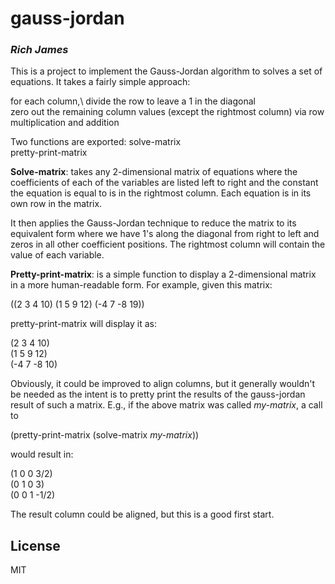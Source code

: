 # gauss-jordan
### _Rich James_

This is a project to implement the Gauss-Jordan algorithm to solves a set of equations.
It takes a fairly simple approach:

  for each column,\ 
    divide the row to leave a 1 in the diagonal\
    zero out the remaining column values (except the rightmost column) via row
	  multiplication and addition
	  
Two functions are exported: 
 solve-matrix\
 pretty-print-matrix
 
**Solve-matrix**: takes any 2-dimensional matrix of equations where the coefficients of each of the variables are listed left to right and the constant the equation is equal to is in the rightmost column.  Each equation is in its own row in the matrix.

It then applies the Gauss-Jordan technique to reduce the matrix to its equivalent form where we have 1's along the diagonal from right to left and zeros in all other coefficient positions.  The rightmost column will contain the value of each variable.

**Pretty-print-matrix**: is a simple function to display a 2-dimensional matrix in a more human-readable form. For example, given this matrix: 

 ((2 3 4 10) (1 5 9 12) (-4 7 -8 19))

pretty-print-matrix will display it as:

 (2 3 4 10)\
 (1 5 9 12)\
 (-4 7 -8 10)
 
Obviously, it could be improved to align columns, but it generally wouldn't be needed as the intent is to pretty print the results of the gauss-jordan result of such a matrix.  E.g., if the above matrix was called *my-matrix*, a call to

(pretty-print-matrix (solve-matrix *my-matrix*))

would result in:

 (1 0 0 3/2)\
 (0 1 0 3)\
 (0 0 1 -1/2)

The result column could be aligned, but this is a good first start.

## License

MIT

